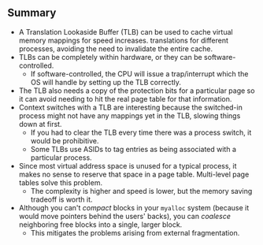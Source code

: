 ## Summary

* A Translation Lookaside Buffer (TLB) can be used to cache virtual
  memory mappings for speed increases.
  translations for different processes, avoiding the need to invalidate
  the entire cache.
* TLBs can be completely within hardware, or they can be
  software-controlled.
  * If software-controlled, the CPU will issue a trap/interrupt which
    the OS will handle by setting up the TLB correctly.
* The TLB also needs a copy of the protection bits for a particular page
  so it can avoid needing to hit the real page table for that
  information.
* Context switches with a TLB are interesting because the switched-in
  process might not have any mappings yet in the TLB, slowing things
  down at first.
  * If you had to clear the TLB every time there was a process switch,
    it would be prohibitive.
  * Some TLBs use ASIDs to tag entries as being associated with a
    particular process.
* Since most virtual address space is unused for a typical process, it
  makes no sense to reserve that space in a page table. Multi-level page
  tables solve this problem.
  * The complexity is higher and speed is lower, but the memory saving
    tradeoff is worth it.
* Although you can't _compact_ blocks in your `myalloc` system (because
  it would move pointers behind the users' backs), you can _coalesce_
  neighboring free blocks into a single, larger block.
  * This mitigates the problems arising from external fragmentation.
